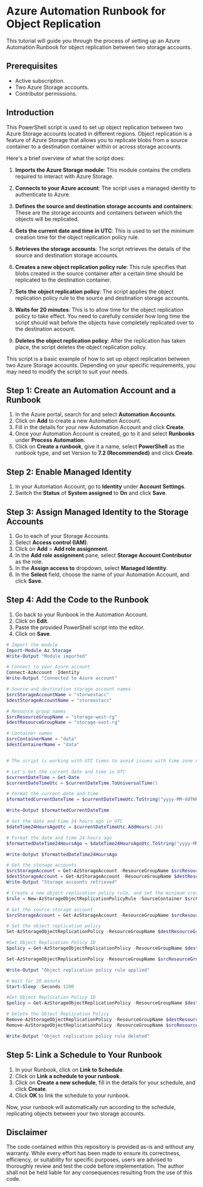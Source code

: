 # Azure Automation Runbook for Object Replication

This tutorial will guide you through the process of setting up an Azure Automation Runbook for object replication between two storage accounts.

## Prerequisites

- Active subscription.
- Two Azure Storage accounts.
- Contributor permissions.

## Introduction

This PowerShell script is used to set up object replication between two Azure Storage accounts located in different regions. Object replication is a feature of Azure Storage that allows you to replicate blobs from a source container to a destination container within or across storage accounts.

Here's a brief overview of what the script does:

1. **Imports the Azure Storage module**: This module contains the cmdlets required to interact with Azure Storage.

2. **Connects to your Azure account**: The script uses a managed identity to authenticate to Azure.

3. **Defines the source and destination storage accounts and containers**: These are the storage accounts and containers between which the objects will be replicated.

4. **Gets the current date and time in UTC**: This is used to set the minimum creation time for the object replication policy rule.

5. **Retrieves the storage accounts**: The script retrieves the details of the source and destination storage accounts.

6. **Creates a new object replication policy rule**: This rule specifies that blobs created in the source container after a certain time should be replicated to the destination container.

7. **Sets the object replication policy**: The script applies the object replication policy rule to the source and destination storage accounts.

8. **Waits for 20 minutes**: This is to allow time for the object replication policy to take effect. You need to carefully consider how long time the script should wait before the objects have completely replicated over to the destination account.

9. **Deletes the object replication policy**: After the replication has taken place, the script deletes the object replication policy.

This script is a basic example of how to set up object replication between two Azure Storage accounts. Depending on your specific requirements, you may need to modify the script to suit your needs.

## Step 1: Create an Automation Account and a Runbook

1. In the Azure portal, search for and select **Automation Accounts**.
2. Click on **Add** to create a new Automation Account.
3. Fill in the details for your new Automation Account and click **Create**.
4. Once your Automation Account is created, go to it and select **Runbooks** under **Process Automation**.
5. Click on **Create a runbook**, give it a name, select **PowerShell** as the runbook type, and set Version to **7.2 (Recommended)** and click **Create**.

## Step 2: Enable Managed Identity

1. In your Automation Account, go to **Identity** under **Account Settings**.
2. Switch the **Status** of **System assigned** to **On** and click **Save**.

## Step 3: Assign Managed Identity to the Storage Accounts

1. Go to each of your Storage Accounts.
2. Select **Access control (IAM)**.
3. Click on **Add** > **Add role assignment**.
4. In the **Add role assignment** pane, select **Storage Account Contributor** as the role.
5. In the **Assign access to** dropdown, select **Managed Identity**.
6. In the **Select** field, choose the name of your Automation Account, and click **Save**.

## Step 4: Add the Code to the Runbook

1. Go back to your Runbook in the Automation Account.
2. Click on **Edit**.
3. Paste the provided PowerShell script into the editor.
4. Click on **Save**.

```powershell
# Import the module
Import-Module Az.Storage
Write-Output "Module imported"

# Connect to your Azure account
Connect-AzAccount -Identity
Write-Output "Connected to Azure account"

# Source and destination storage account names
$srcStorageAccountName = "storwestacc"
$destStorageAccountName = "storeastacc"

# Resource group names
$srcResourceGroupName = "storage-west-rg"
$destResourceGroupName = "storage-east-rg"

# Container names
$srcContainerName = "data"
$destContainerName = "data"


# The script is working with UTC times to avoid issues with time zone differences.

# Let's Get the current date and time in UTC
$currentDateTime = Get-Date
$currentDateTimeUtc = $currentDateTime.ToUniversalTime()

# Format the current date and time
$formattedCurrentDateTime = $currentDateTimeUtc.ToString("yyyy-MM-ddTHH:mm:ssZ")

Write-Output $formattedCurrentDateTime

# Get the date and time 24 hours ago in UTC
$dateTime24HoursAgoUtc = $currentDateTimeUtc.AddHours(-24)

# Format the date and time 24 hours ago
$formattedDateTime24HoursAgo = $dateTime24HoursAgoUtc.ToString("yyyy-MM-ddTHH:mm:ssZ")

Write-Output $formattedDateTime24HoursAgo

# Get the storage accounts
$srcStorageAccount = Get-AzStorageAccount -ResourceGroupName $srcResourceGroupName -Name $srcStorageAccountName
$destStorageAccount = Get-AzStorageAccount -ResourceGroupName $destResourceGroupName -Name $destStorageAccountName
Write-Output "Storage accounts retrieved"

# Create a new object replication policy rule, and set the minimum creation time to 24 hours ago,blobs created after this time will be replicated.
$rule = New-AzStorageObjectReplicationPolicyRule -SourceContainer $srcContainerName -DestinationContainer $destContainerName -MinCreationTime $formattedDateTime24HoursAgo

# Get the source storage account
$srcStorageAccount = Get-AzStorageAccount -ResourceGroupName $srcResourceGroupName -Name $srcStorageAccountName

# Set the object replication policy
Set-AzStorageObjectReplicationPolicy -ResourceGroupName $destResourceGroupName -AccountName $destStorageAccountName -PolicyId default -SourceAccount $srcStorageAccount.Id -Rule $rule

#Get Object Replication Policy ID
$policy = Get-AzStorageObjectReplicationPolicy -ResourceGroupName $destResourceGroupName -AccountName $destStorageAccountName

Set-AzStorageObjectReplicationPolicy -ResourceGroupName $srcResourceGroupName -AccountName $srcStorageAccountName -InputObject $policy

Write-Output "Object replication policy rule applied"

# Wait for 20 minute
Start-Sleep -Seconds 1200

#Get Object Replication Policy ID
$policy = Get-AzStorageObjectReplicationPolicy -ResourceGroupName $destResourceGroupName -AccountName $destStorageAccountName

# Delete the Object Replication Policy
Remove-AzStorageObjectReplicationPolicy -ResourceGroupName $destResourceGroupName -AccountName $destStorageAccountName -PolicyId $policy.PolicyId
Remove-AzStorageObjectReplicationPolicy -ResourceGroupName $srcResourceGroupName -AccountName $srcStorageAccountName -PolicyId $policy.PolicyId

Write-Output "Object replication policy rule deleted"

```

## Step 5: Link a Schedule to Your Runbook

1. In your Runbook, click on **Link to Schedule**.
2. Click on **Link a schedule to your runbook**.
3. Click on **Create a new schedule**, fill in the details for your schedule, and click **Create**.
4. Click **OK** to link the schedule to your runbook.

Now, your runbook will automatically run according to the schedule, replicating objects between your two storage accounts.

## Disclaimer

The code contained within this repository is provided as-is and without any warranty. While every effort has been made to ensure its correctness, efficiency, or suitability for specific purposes, users are advised to thoroughly review and test the code before implementation. The author shall not be held liable for any consequences resulting from the use of this code.

